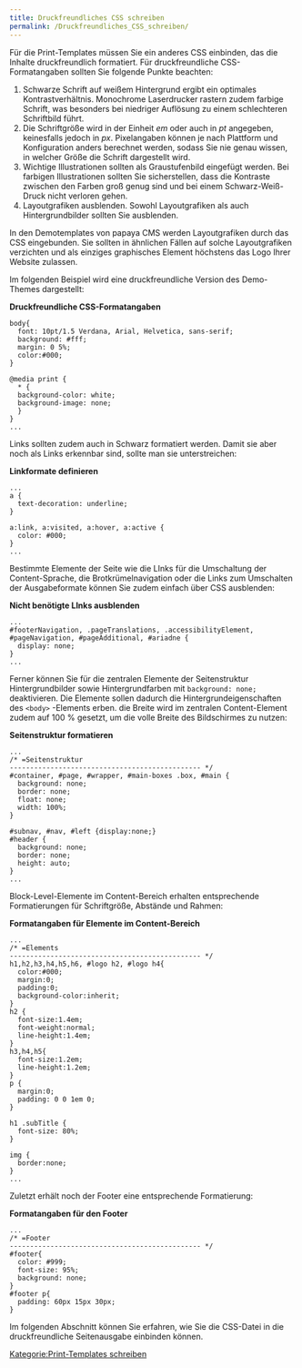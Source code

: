 ```yaml
---
title: Druckfreundliches CSS schreiben
permalink: /Druckfreundliches_CSS_schreiben/
---
```


Für die Print-Templates müssen Sie ein anderes CSS einbinden, das die Inhalte druckfreundlich formatiert. Für druckfreundliche CSS-Formatangaben sollten Sie folgende Punkte beachten:

1.  Schwarze Schrift auf weißem Hintergrund ergibt ein optimales Kontrastverhältnis. Monochrome Laserdrucker rastern zudem farbige Schrift, was besonders bei niedriger Auflösung zu einem schlechteren Schriftbild führt.
2.  Die Schriftgröße wird in der Einheit *em* oder auch in *pt* angegeben, keinesfalls jedoch in *px*. Pixelangaben können je nach Plattform und Konfiguration anders berechnet werden, sodass Sie nie genau wissen, in welcher Größe die Schrift dargestellt wird.
3.  Wichtige Illustrationen sollten als Graustufenbild eingefügt werden. Bei farbigen Illustrationen sollten Sie sicherstellen, dass die Kontraste zwischen den Farben groß genug sind und bei einem Schwarz-Weiß-Druck nicht verloren gehen.
4.  Layoutgrafiken ausblenden. Sowohl Layoutgrafiken als auch Hintergrundbilder sollten Sie ausblenden.

In den Demotemplates von papaya CMS werden Layoutgrafiken durch das CSS eingebunden. Sie sollten in ähnlichen Fällen auf solche Layoutgrafiken verzichten und als einziges graphisches Element höchstens das Logo Ihrer Website zulassen.

Im folgenden Beispiel wird eine druckfreundliche Version des Demo-Themes dargestellt:

**Druckfreundliche CSS-Formatangaben**

~~~~ {.css}
body{
  font: 10pt/1.5 Verdana, Arial, Helvetica, sans-serif;
  background: #fff;
  margin: 0 5%;
  color:#000;
}

@media print {
  * {
  background-color: white;
  background-image: none;
  }
}
...
~~~~

Links sollten zudem auch in Schwarz formatiert werden. Damit sie aber noch als Links erkennbar sind, sollte man sie unterstreichen:

**Linkformate definieren**

~~~~ {.css}
...
a {
  text-decoration: underline;
}

a:link, a:visited, a:hover, a:active {
  color: #000;
}
...
~~~~

Bestimmte Elemente der Seite wie die LInks für die Umschaltung der Content-Sprache, die Brotkrümelnavigation oder die Links zum Umschalten der Ausgabeformate können Sie zudem einfach über CSS ausblenden:

**Nicht benötigte LInks ausblenden**

~~~~ {.css}
...
#footerNavigation, .pageTranslations, .accessibilityElement,
#pageNavigation, #pageAdditional, #ariadne {
  display: none;
}
...
~~~~

Ferner können Sie für die zentralen Elemente der Seitenstruktur Hintergrundbilder sowie Hintergrundfarben mit `background:
      none;` deaktivieren. Die Elemente sollen dadurch die Hintergrundeigenschaften des `<body>` -Elements erben. die Breite wird im zentralen Content-Element zudem auf 100 % gesetzt, um die volle Breite des Bildschirmes zu nutzen:

**Seitenstruktur formatieren**

~~~~ {.css}
...
/* =Seitenstruktur
----------------------------------------------- */
#container, #page, #wrapper, #main-boxes .box, #main {
  background: none;
  border: none;
  float: none;
  width: 100%;
}

#subnav, #nav, #left {display:none;}
#header {
  background: none;
  border: none;
  height: auto;
}
...
~~~~

Block-Level-Elemente im Content-Bereich erhalten entsprechende Formatierungen für Schriftgröße, Abstände und Rahmen:

**Formatangaben für Elemente im Content-Bereich**

~~~~ {.css}
...
/* =Elements
----------------------------------------------- */
h1,h2,h3,h4,h5,h6, #logo h2, #logo h4{
  color:#000;
  margin:0;
  padding:0;
  background-color:inherit;
}
h2 {
  font-size:1.4em;
  font-weight:normal;
  line-height:1.4em;
}
h3,h4,h5{
  font-size:1.2em;
  line-height:1.2em;
}
p {
  margin:0;
  padding: 0 0 1em 0;
}

h1 .subTitle {
  font-size: 80%;
}

img {
  border:none;
}
...
~~~~

Zuletzt erhält noch der Footer eine entsprechende Formatierung:

**Formatangaben für den Footer**

~~~~ {.css}
...
/* =Footer
----------------------------------------------- */
#footer{
  color: #999;
  font-size: 95%;
  background: none;
}
#footer p{
  padding: 60px 15px 30px;
}
~~~~

Im folgenden Abschnitt können Sie erfahren, wie Sie die CSS-Datei in die druckfreundliche Seitenausgabe einbinden können.

[Kategorie:Print-Templates schreiben](/Kategorie:Print-Templates_schreiben )